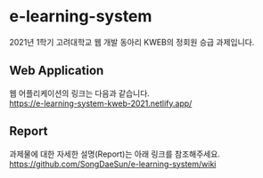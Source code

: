 # e-learning-system
2021년 1학기 고려대학교 웹 개발 동아리 KWEB의 정회원 승급 과제입니다.  
## Web Application
웹 어플리케이션의 링크는 다음과 같습니다.  
https://e-learning-system-kweb-2021.netlify.app/
## Report
과제물에 대한 자세한 설명(Report)는 아래 링크를 참조해주세요.  
https://github.com/SongDaeSun/e-learning-system/wiki
